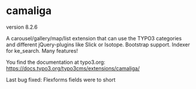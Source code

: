 # camaliga

version 8.2.6

A carousel/gallery/map/list extension that can use the TYPO3 categories and different jQuery-plugins like Slick or Isotope. Bootstrap support. Indexer for ke_search. Many features!

You find the documentation at typo3.org:
https://docs.typo3.org/typo3cms/extensions/camaliga/

Last bug fixed:
Flexforms fields were to short